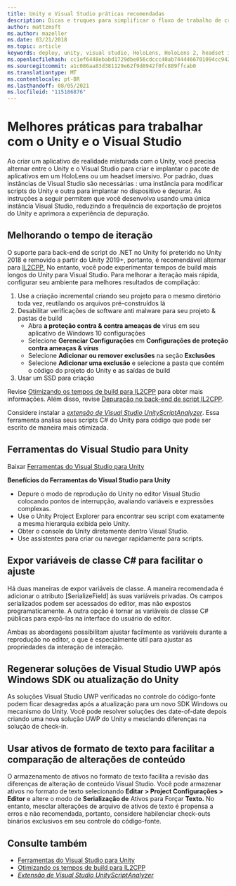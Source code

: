 ```yaml
---
title: Unity e Visual Studio práticas recomendadas
description: Dicas e truques para simplificar o fluxo de trabalho de criação de um aplicativo de realidade misturada com o Unity e Visual Studio.
author: mattzmsft
ms.author: mazeller
ms.date: 03/21/2018
ms.topic: article
keywords: deploy, unity, visual studio, HoloLens, HoloLens 2, headset imersivo, práticas recomendadas, headset de realidade misturada, headset de realidade misturada do Windows, headset de realidade virtual, UWP, Ferramentas do Visual Studio, SDK do Windows
ms.openlocfilehash: cc1ef6448ebabd1729dbe056cdccc40ab7444466701094cc942f2a20fbe81a65
ms.sourcegitcommit: a1c086aa83d381129e62f9d8942f0fc889ffcab0
ms.translationtype: MT
ms.contentlocale: pt-BR
ms.lasthandoff: 08/05/2021
ms.locfileid: "115186876"
---
```

# <a name="best-practices-for-working-with-unity-and-visual-studio"></a>Melhores práticas para trabalhar com o Unity e o Visual Studio

Ao criar um aplicativo de realidade misturada com o Unity, você precisa alternar entre o Unity e o Visual Studio para criar e implantar o pacote de aplicativos em um HoloLens ou um headset imersivo. Por padrão, duas instâncias de Visual Studio são necessárias : uma instância para modificar scripts do Unity e outra para implantar no dispositivo e depurar. As instruções a seguir permitem que você desenvolva usando uma única instância Visual Studio, reduzindo a frequência de exportação de projetos do Unity e aprimora a experiência de depuração.

## <a name="improving-iteration-time"></a>Melhorando o tempo de iteração

O suporte para back-end de script do .NET no Unity foi preterido no Unity 2018 e removido a partir do Unity 2019+, portanto, é recomendável alternar para [IL2CPP.](https://docs.unity3d.com/Manual/IL2CPP.html) No entanto, você pode experimentar tempos de build mais longos do Unity para Visual Studio. Para melhorar a iteração mais rápida, configurar seu ambiente para melhores resultados de compilação:

1) Use a criação incremental criando seu projeto para o mesmo diretório toda vez, reutilando os arquivos pré-construídos lá
2) Desabilitar verificações de software anti malware para seu projeto & pastas de build
   - Abra **a proteção contra & contra ameaças de** vírus em seu aplicativo de Windows 10 configurações
   - Selecione **Gerenciar Configurações** em **Configurações de proteção contra ameaças & vírus**
   - Selecione **Adicionar ou remover exclusões** na seção **Exclusões**
   - Selecione **Adicionar uma exclusão** e selecione a pasta que contém o código do projeto do Unity e as saídas de build
3) Usar um SSD para criação

Revise [Otimizando os tempos de build para IL2CPP](https://docs.unity3d.com/Manual/IL2CPP-OptimizingBuildTimes.html) para obter mais informações. Além disso, revise [Depuração no back-end de script IL2CPP](https://docs.unity3d.com/Manual/windowsstore-debugging-il2cpp.html).

Considere instalar a [ *extensão de Visual Studio UnityScriptAnalyzer*](https://github.com/Microsoft/MixedRealityCompanionKit/tree/master/UnityScriptAnalyzer). Essa ferramenta analisa seus scripts C# do Unity para código que pode ser escrito de maneira mais otimizada.

## <a name="visual-studio-tools-for-unity"></a>Ferramentas do Visual Studio para Unity

Baixar [Ferramentas do Visual Studio para Unity](/visualstudio/cross-platform/getting-started-with-visual-studio-tools-for-unity)

**Benefícios do Ferramentas do Visual Studio para Unity**
* Depure o modo de reprodução do Unity no editor Visual Studio colocando pontos de interrupção, avaliando variáveis e expressões complexas.
* Use o Unity Project Explorer para encontrar seu script com exatamente a mesma hierarquia exibida pelo Unity.
* Obter o console do Unity diretamente dentro Visual Studio.
* Use assistentes para criar ou navegar rapidamente para scripts.

## <a name="expose-c-class-variables-for-easy-tuning"></a>Expor variáveis de classe C# para facilitar o ajuste

Há duas maneiras de expor variáveis de classe. A maneira recomendada é adicionar o atributo [SerializeField] às suas variáveis privadas. Os campos serializados podem ser acessados do editor, mas não expostos programaticamente.  A outra opção é tornar as variáveis de classe C# públicas para expô-las na interface do usuário do editor. 

Ambas as abordagens possibilitam ajustar facilmente as variáveis durante a reprodução no editor, o que é especialmente útil para ajustar as propriedades da interação de interação.

## <a name="regenerate-uwp-visual-studio-solutions-after-windows-sdk-or-unity-upgrade"></a>Regenerar soluções de Visual Studio UWP após Windows SDK ou atualização do Unity

As soluções Visual Studio UWP verificadas no controle do código-fonte podem ficar desagredas após a atualização para um novo SDK Windows ou mecanismo do Unity. Você pode resolver soluções des date-of-date depois criando uma nova solução UWP do Unity e mesclando diferenças na solução de check-in.

## <a name="use-text-format-assets-for-easy-comparison-of-content-changes"></a>Usar ativos de formato de texto para facilitar a comparação de alterações de conteúdo

O armazenamento de ativos no formato de texto facilita a revisão das diferenças de alteração de conteúdo Visual Studio. Você pode armazenar ativos no formato de texto selecionando **Editar > Project Configurações > Editor** e altere o modo de **Serialização de** Ativos para Forçar **Texto.** No entanto, mesclar alterações de arquivo de ativos de texto é propensa a erros e não recomendada, portanto, considere habilenciar check-outs binários exclusivos em seu controle do código-fonte.

## <a name="see-also"></a>Consulte também
- [Ferramentas do Visual Studio para Unity](https://visualstudiogallery.msdn.microsoft.com/8d26236e-4a64-4d64-8486-7df95156aba9)
- [Otimizando os tempos de build para IL2CPP](https://docs.unity3d.com/Manual/IL2CPP-OptimizingBuildTimes.html)
- [*Extensão de Visual Studio UnityScriptAnalyzer*](https://github.com/Microsoft/MixedRealityCompanionKit/tree/master/UnityScriptAnalyzer)